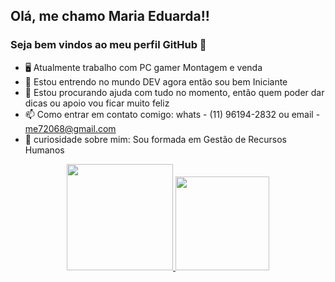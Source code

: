 ## Olá, me chamo Maria Eduarda!!
### Seja bem vindos ao meu perfil GitHub 👋

- 🖥 Atualmente trabalho com PC gamer Montagem e venda
- 🌱 Estou entrendo no mundo DEV agora então sou bem Iniciante
- 🤔 Estou procurando ajuda com tudo no momento, então quem poder dar dicas ou apoio vou ficar muito feliz
- 📫 Como entrar em contato comigo: whats - (11) 96194-2832 ou email - me72068@gmail.com 
- 🙂 curiosidade sobre mim: Sou formada em Gestão de Recursos Humanos 



<div align="center">
  <a href="https://github.com/Mariachf">
  <img height="170em" src="https://github-readme-stats.vercel.app/api?username=Mariachf&show_icons=true&theme=gotham&include_all_commits=true&count_private=true"/>
  <img height="150em" src="https://github-readme-stats.vercel.app/api/top-langs/?username=Mariachf&layout=compact&langs_count=7&theme=gotham"/>
</div>

  
 
